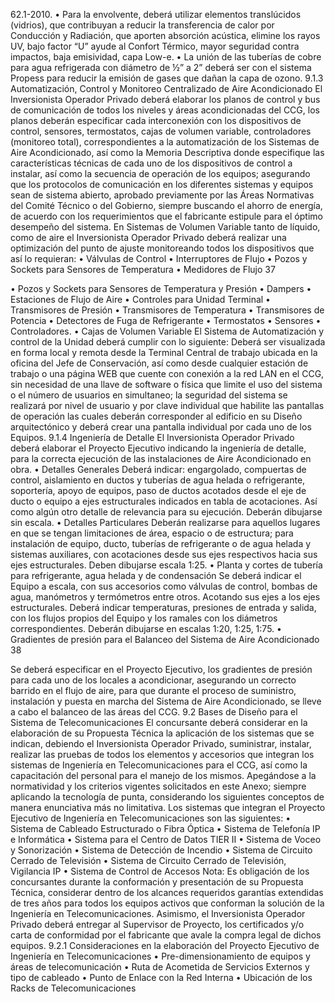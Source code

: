 62.1-2010.
• Para la envolvente, deberá utilizar elementos translúcidos (vidrios), que contribuyan a reducir
la transferencia de calor por Conducción y Radiación, que aporten absorción acústica,
elimine los rayos UV, bajo factor “U” ayude al Confort Térmico, mayor seguridad contra
impactos, baja emisividad, capa Low-e.
• La unión de las tuberías de cobre para agua refrigerada con diámetro de ½” a 2” deberá ser
con el sistema Propess para reducir la emisión de gases que dañan la capa de ozono.
9.1.3 Automatización, Control y Monitoreo Centralizado de Aire Acondicionado
El Inversionista Operador Privado deberá elaborar los planos de control y bus de comunicación de
todos los niveles y áreas acondicionadas del CCG, los planos deberán especificar cada
interconexión con los dispositivos de control, sensores, termostatos, cajas de volumen variable,
controladores (monitoreo total), correspondientes a la automatización de los Sistemas de Aire
Acondicionado, así como la Memoria Descriptiva donde especifique las características técnicas de
cada uno de los dispositivos de control a instalar, así como la secuencia de operación de los
equipos; asegurando que los protocolos de comunicación en los diferentes sistemas y equipos sean
de sistema abierto, aprobado previamente por las Áreas Normativas del Comité Técnico o del
Gobierno, siempre buscando el ahorro de energía, de acuerdo con los requerimientos que el
fabricante estipule para el óptimo desempeño del sistema. En Sistemas de Volumen Variable tanto
de líquido, como de aire el Inversionista Operador Privado deberá realizar una optimización del
punto de ajuste monitoreando todos los dispositivos que así lo requieran:
• Válvulas de Control
• Interruptores de Flujo
• Pozos y Sockets para Sensores de Temperatura
• Medidores de Flujo
37

• Pozos y Sockets para Sensores de Temperatura y Presión
• Dampers
• Estaciones de Flujo de Aire
• Controles para Unidad Terminal
• Transmisores de Presión
• Transmisores de Temperatura
• Transmisores de Potencia
• Detectores de Fuga de Refrigerante
• Termostatos
• Sensores
• Controladores.
• Cajas de Volumen Variable
El Sistema de Automatización y control de la Unidad deberá cumplir con lo siguiente:
Deberá ser visualizada en forma local y remota desde la Terminal Central de trabajo ubicada en la
oficina del Jefe de Conservación, así como desde cualquier estación de trabajo o una página WEB
que cuente con conexión a la red LAN en el CCG, sin necesidad de una llave de software o física
que limite el uso del sistema o el número de usuarios en simultaneo; la seguridad del sistema se
realizará por nivel de usuario y por clave individual que habilite las pantallas de operación las cuales
deberán corresponder al edificio en su Diseño arquitectónico y deberá crear una pantalla individual
por cada uno de los Equipos.
9.1.4 Ingeniería de Detalle
El Inversionista Operador Privado deberá elaborar el Proyecto Ejecutivo indicando la ingeniería de
detalle, para la correcta ejecución de las instalaciones de Aire Acondicionado en obra.
• Detalles Generales
Deberá indicar: engargolado, compuertas de control, aislamiento en ductos y tuberías de agua
helada o refrigerante, soportería, apoyo de equipos, paso de ductos acotados desde el eje de ducto
o equipo a ejes estructurales indicados en tabla de acotaciones. Así como algún otro detalle de
relevancia para su ejecución. Deberán dibujarse sin escala.
• Detalles Particulares
Deberán realizarse para aquellos lugares en que se tengan limitaciones de área, espacio o de
estructura; para instalación de equipo, ducto, tuberías de refrigerante o de agua helada y sistemas
auxiliares, con acotaciones desde sus ejes respectivos hacia sus ejes estructurales. Deben dibujarse
escala 1:25.
• Planta y cortes de tubería para refrigerante, agua helada y de condensación
Se deberá indicar el Equipo a escala, con sus accesorios como válvulas de control, bombas de
agua, manómetros y termómetros entre otros. Acotando sus ejes a los ejes estructurales. Deberá
indicar temperaturas, presiones de entrada y salida, con los flujos propios del Equipo y los ramales
con los diámetros correspondientes. Deberán dibujarse en escalas 1:20, 1:25, 1:75.
• Gradientes de presión para el Balanceo del Sistema de Aire Acondicionado
38

Se deberá especificar en el Proyecto Ejecutivo, los gradientes de presión para cada uno de los
locales a acondicionar, asegurando un correcto barrido en el flujo de aire, para que durante el
proceso de suministro, instalación y puesta en marcha del Sistema de Aire Acondicionado, se lleve a
cabo el balanceo de las áreas del CCG.
9.2 Bases de Diseño para el Sistema de Telecomunicaciones
El concursante deberá considerar en la elaboración de su Propuesta Técnica la aplicación de los
sistemas que se indican, debiendo el Inversionista Operador Privado, suministrar, instalar, realizar
las pruebas de todos los elementos y accesorios que integran los sistemas de Ingeniería en
Telecomunicaciones para el CCG, así como la capacitación del personal para el manejo de los
mismos. Apegándose a la normatividad y los criterios vigentes solicitados en este Anexo; siempre
aplicando la tecnología de punta, considerando los siguientes conceptos de manera enunciativa más
no limitativa.
Los sistemas que integran el Proyecto Ejecutivo de Ingeniería en Telecomunicaciones son las
siguientes:
• Sistema de Cableado Estructurado o Fibra Óptica
• Sistema de Telefonía IP e Informática
• Sistema para el Centro de Datos TIER II
• Sistema de Voceo y Sonorización
• Sistema de Detección de Incendio
• Sistema de Circuito Cerrado de Televisión
• Sistema de Circuito Cerrado de Televisión, Vigilancia IP
• Sistema de Control de Accesos
Nota: Es obligación de los concursantes durante la conformación y presentación de su Propuesta
Técnica, considerar dentro de los alcances requeridos garantías extendidas de tres años para todos
los equipos activos que conforman la solución de la Ingeniería en Telecomunicaciones. Asimismo, el
Inversionista Operador Privado deberá entregar al Supervisor de Proyecto, los certificados y/o carta
de conformidad por el fabricante que avale la compra legal de dichos equipos.
9.2.1 Consideraciones en la elaboración del Proyecto Ejecutivo de Ingeniería en
Telecomunicaciones
• Pre-dimensionamiento de equipos y áreas de telecomunicación
• Ruta de Acometida de Servicios Externos y tipo de cableado
• Punto de Enlace con la Red Interna
• Ubicación de los Racks de Telecomunicaciones
